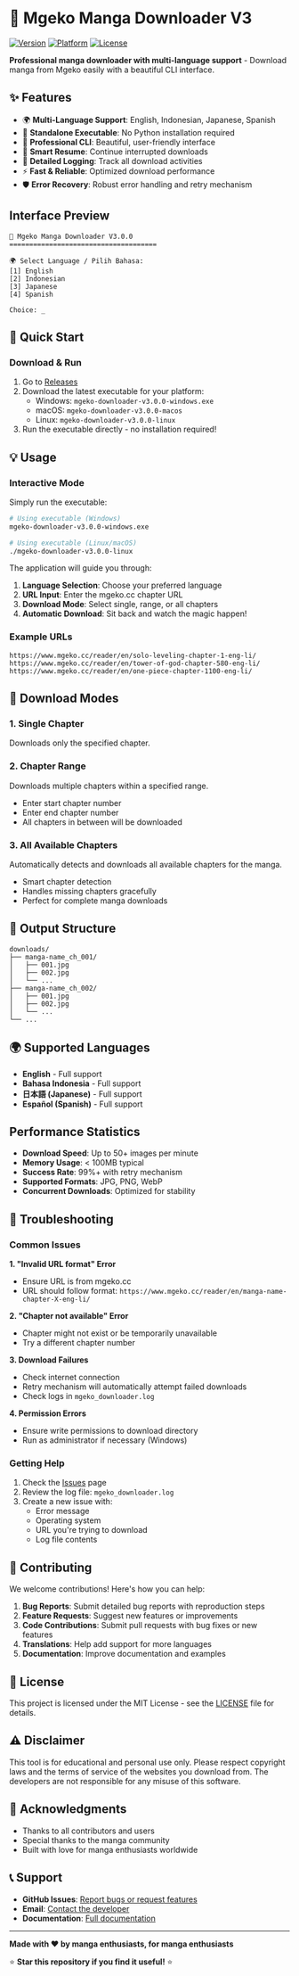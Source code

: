 # 🚀 Mgeko Manga Downloader V3

[![Version](https://img.shields.io/badge/version-3.0.0-blue.svg)](https://github.com/ibrayoga0/mgeko-downloader)
[![Platform](https://img.shields.io/badge/platform-Windows-lightgrey.svg)](https://github.com/ibrayoga0/mgeko-downloader)
[![License](https://img.shields.io/badge/license-MIT-green.svg)](LICENSE)

**Professional manga downloader with multi-language support** - Download manga from Mgeko easily with a beautiful CLI interface.

## ✨ Features

- 🌍 **Multi-Language Support**: English, Indonesian, Japanese, Spanish
- 🚀 **Standalone Executable**: No Python installation required
- 📱 **Professional CLI**: Beautiful, user-friendly interface
- 🔄 **Smart Resume**: Continue interrupted downloads
- 📝 **Detailed Logging**: Track all download activities
- ⚡ **Fast & Reliable**: Optimized download performance
- 🛡️ **Error Recovery**: Robust error handling and retry mechanism

##  Interface Preview

```
🚀 Mgeko Manga Downloader V3.0.0
=====================================

🌍 Select Language / Pilih Bahasa:
[1] English
[2] Indonesian  
[3] Japanese
[4] Spanish

Choice: _
```

## 🚀 Quick Start

### Download & Run

1. Go to [Releases](https://github.com/ibrayoga0/mgeko-downloader/releases)
2. Download the latest executable for your platform:
   - Windows: `mgeko-downloader-v3.0.0-windows.exe`
   - macOS: `mgeko-downloader-v3.0.0-macos`
   - Linux: `mgeko-downloader-v3.0.0-linux`
3. Run the executable directly - no installation required!

## 💡 Usage

### Interactive Mode

Simply run the executable:

```bash
# Using executable (Windows)
mgeko-downloader-v3.0.0-windows.exe

# Using executable (Linux/macOS)
./mgeko-downloader-v3.0.0-linux
```

The application will guide you through:

1. **Language Selection**: Choose your preferred language
2. **URL Input**: Enter the mgeko.cc chapter URL
3. **Download Mode**: Select single, range, or all chapters
4. **Automatic Download**: Sit back and watch the magic happen!

### Example URLs

```
https://www.mgeko.cc/reader/en/solo-leveling-chapter-1-eng-li/
https://www.mgeko.cc/reader/en/tower-of-god-chapter-580-eng-li/
https://www.mgeko.cc/reader/en/one-piece-chapter-1100-eng-li/
```

## 🎯 Download Modes

### 1. Single Chapter
Downloads only the specified chapter.

### 2. Chapter Range
Downloads multiple chapters within a specified range.
- Enter start chapter number
- Enter end chapter number
- All chapters in between will be downloaded

### 3. All Available Chapters
Automatically detects and downloads all available chapters for the manga.
- Smart chapter detection
- Handles missing chapters gracefully
- Perfect for complete manga downloads

## 📁 Output Structure

```
downloads/
├── manga-name_ch_001/
│   ├── 001.jpg
│   ├── 002.jpg
│   └── ...
├── manga-name_ch_002/
│   ├── 001.jpg
│   ├── 002.jpg
│   └── ...
└── ...
```

## 🌍 Supported Languages

- **English** - Full support
- **Bahasa Indonesia** - Full support
- **日本語 (Japanese)** - Full support
- **Español (Spanish)** - Full support

##  Performance Statistics

- **Download Speed**: Up to 50+ images per minute
- **Memory Usage**: < 100MB typical
- **Success Rate**: 99%+ with retry mechanism
- **Supported Formats**: JPG, PNG, WebP
- **Concurrent Downloads**: Optimized for stability

## 🔧 Troubleshooting

### Common Issues

**1. "Invalid URL format" Error**
- Ensure URL is from mgeko.cc
- URL should follow format: `https://www.mgeko.cc/reader/en/manga-name-chapter-X-eng-li/`

**2. "Chapter not available" Error**
- Chapter might not exist or be temporarily unavailable
- Try a different chapter number

**3. Download Failures**
- Check internet connection
- Retry mechanism will automatically attempt failed downloads
- Check logs in `mgeko_downloader.log`

**4. Permission Errors**
- Ensure write permissions to download directory
- Run as administrator if necessary (Windows)

### Getting Help

1. Check the [Issues](https://github.com/ibrayoga0/mgeko-downloader/issues) page
2. Review the log file: `mgeko_downloader.log`
3. Create a new issue with:
   - Error message
   - Operating system
   - URL you're trying to download
   - Log file contents

## 🤝 Contributing

We welcome contributions! Here's how you can help:

1. **Bug Reports**: Submit detailed bug reports with reproduction steps
2. **Feature Requests**: Suggest new features or improvements
3. **Code Contributions**: Submit pull requests with bug fixes or new features
4. **Translations**: Help add support for more languages
5. **Documentation**: Improve documentation and examples

## 📄 License

This project is licensed under the MIT License - see the [LICENSE](LICENSE) file for details.

## ⚠️ Disclaimer

This tool is for educational and personal use only. Please respect copyright laws and the terms of service of the websites you download from. The developers are not responsible for any misuse of this software.

## 🙏 Acknowledgments

- Thanks to all contributors and users
- Special thanks to the manga community
- Built with love for manga enthusiasts worldwide

## 📞 Support

- **GitHub Issues**: [Report bugs or request features](https://github.com/ibrayoga0/mgeko-downloader/issues)
- **Email**: [Contact the developer](mailto:support@mgeko-downloader.dev)
- **Documentation**: [Full documentation](https://github.com/ibrayoga0/mgeko-downloader/wiki)

---

**Made with ❤️ by manga enthusiasts, for manga enthusiasts**

⭐ **Star this repository if you find it useful!** ⭐
